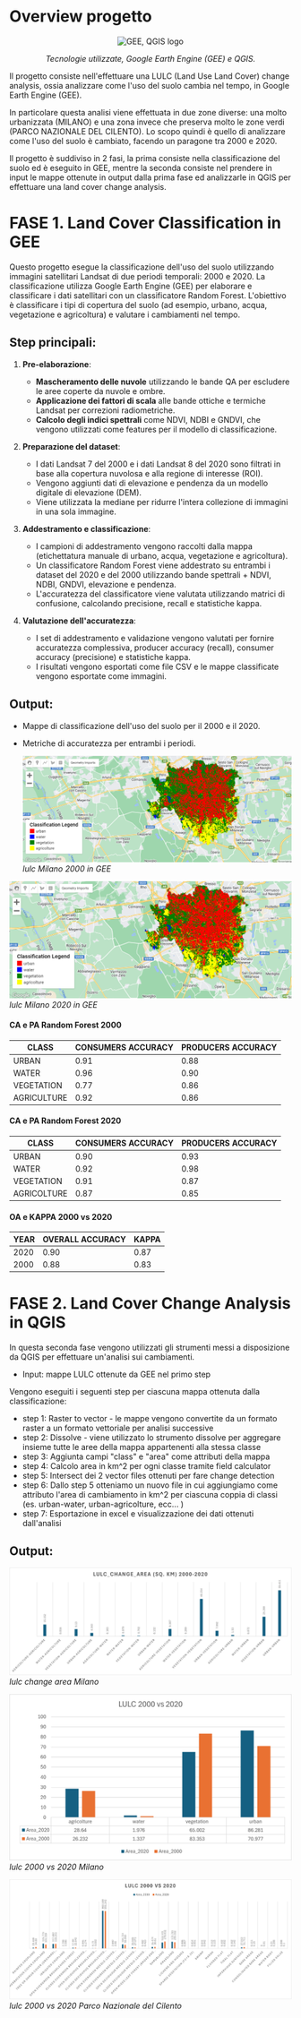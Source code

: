 # Overview progetto
<p align="center">
   <img src="https://encrypted-tbn0.gstatic.com/images?q=tbn:ANd9GcSK7iGyu7vY7m_foLvqjT5JOGCFtyvuXfyIsg&s" alt="GEE, QGIS logo" width="400" height="auto">
</p>

<p align="center"><em>Tecnologie utilizzate, Google Earth Engine (GEE) e QGIS.</em></p>


Il progetto consiste nell'effettuare una LULC (Land Use Land Cover) change analysis, ossia analizzare come l'uso del suolo cambia nel tempo, in Google Earth Engine (GEE).

In particolare questa analisi viene effettuata in due zone diverse: una molto urbanizzata (MILANO) e una zona invece che preserva molto le zone verdi (PARCO NAZIONALE DEL CILENTO). Lo scopo quindi è quello di analizzare come l'uso del suolo è cambiato, facendo un paragone tra 2000 e 2020.

Il progetto è suddiviso in 2 fasi, la prima consiste nella classificazione del suolo ed è eseguito in GEE, mentre la seconda consiste nel prendere in input le mappe ottenute in output dalla prima fase ed analizzarle in QGIS per effettuare una land cover change analysis.

# FASE 1. Land Cover Classification in GEE

Questo progetto esegue la classificazione dell'uso del suolo utilizzando immagini satellitari Landsat di due periodi temporali: 2000 e 2020. La classificazione utilizza Google Earth Engine (GEE) per elaborare e classificare i dati satellitari con un classificatore Random Forest. L'obiettivo è classificare i tipi di copertura del suolo (ad esempio, urbano, acqua, vegetazione e agricoltura) e valutare i cambiamenti nel tempo.

## Step principali:

1. **Pre-elaborazione**:
   - **Mascheramento delle nuvole** utilizzando le bande QA per escludere le aree coperte da nuvole e ombre.
   - **Applicazione dei fattori di scala** alle bande ottiche e termiche Landsat per correzioni radiometriche.
   - **Calcolo degli indici spettrali** come NDVI, NDBI e GNDVI, che vengono utilizzati come features per il modello di classificazione.

2. **Preparazione del dataset**:
   - I dati Landsat 7 del 2000 e i dati Landsat 8 del 2020 sono filtrati in base alla copertura nuvolosa e alla regione di interesse (ROI).
   - Vengono aggiunti dati di elevazione e pendenza da un modello digitale di elevazione (DEM).
   - Viene utilizzata la mediane per ridurre l'intera collezione di immagini in una sola immagine.

3. **Addestramento e classificazione**:
   - I campioni di addestramento vengono raccolti dalla mappa (etichettatura manuale di urbano, acqua, vegetazione e agricoltura).
   - Un classificatore Random Forest viene addestrato su entrambi i dataset del 2020 e del 2000 utilizzando bande spettrali + NDVI, NDBI, GNDVI, elevazione e pendenza.
   - L'accuratezza del classificatore viene valutata utilizzando matrici di confusione, calcolando precisione, recall e statistiche kappa.

4. **Valutazione dell'accuratezza**:
   - I set di addestramento e validazione vengono valutati per fornire accuratezza complessiva, producer accuracy (recall), consumer accuracy (precisione) e statistiche kappa.
   - I risultati vengono esportati come file CSV e le mappe classificate vengono esportate come immagini.

## Output:

- Mappe di classificazione dell'uso del suolo per il 2000 e il 2020.
- Metriche di accuratezza per entrambi i periodi.

  ![lulc_milano_2000](/plots/lulc_milano_2000.png)
*lulc Milano 2000 in GEE*

![lulc_milano_2020](/plots/lulc_milano_2020.png)
*lulc Milano 2020 in GEE*

#### CA e PA Random Forest 2000

| CLASS        | CONSUMERS ACCURACY | PRODUCERS ACCURACY |
|--------------|---------------------|---------------------|
| URBAN        | 0.91                | 0.88                |
| WATER        | 0.96                | 0.90                |
| VEGETATION   | 0.77                | 0.86                |
| AGRICULTURE  | 0.92                | 0.86                |

#### CA e PA Random Forest 2020

| CLASS       | CONSUMERS ACCURACY | PRODUCERS ACCURACY |
|-------------|--------------------|--------------------|
| URBAN       | 0.90               | 0.93               |
| WATER       | 0.92               | 0.98               |
| VEGETATION  | 0.91               | 0.87               |
| AGRICOLTURE | 0.87               | 0.85               |

#### OA e KAPPA 2000 vs 2020

| YEAR | OVERALL ACCURACY | KAPPA |
|------|------------------|-------|
| 2020 | 0.90             | 0.87  |
| 2000 | 0.88             | 0.83  |

# FASE 2. Land Cover Change Analysis in QGIS
In questa seconda fase vengono utilizzati gli strumenti messi a disposizione da QGIS per effettuare un'analisi sui cambiamenti.

- Input: mappe LULC ottenute da GEE nel primo step
  
Vengono eseguiti i seguenti step per ciascuna mappa ottenuta dalla classificazione:

- step 1: Raster to vector - le mappe vengono convertite da un formato raster a un formato vettoriale per analisi successive
- step 2: Dissolve - viene utilizzato lo strumento dissolve per aggregare insieme tutte le aree della mappa appartenenti alla stessa classe
- step 3: Aggiunta campi "class" e "area" come attributi della mappa
- step 4: Calcolo area in km^2 per ogni classe tramite field calculator
- step 5: Intersect dei 2 vector files ottenuti per fare change detection
- step 6: Dallo step 5 otteniamo un nuovo file in cui aggiungiamo come attributo l'area di cambiamento in km^2 per ciascuna coppia di classi (es. urban-water, urban-agricolture, ecc... )
- step 7: Esportazione in excel e visualizzazione dei dati ottenuti dall'analisi

## Output:

![lulc_change_area_milano](/plots/plot_lulc_change_area_milano.png)
*lulc change area Milano*

![lulc_2000vs2020_milano](plots/plot_lulc_2000vs2020_milano.png)
*lulc 2000 vs 2020 Milano*

![lulc_2000vs2020_cilento](plots/plot_lulc_2000vs2020_cilento.png)
*lulc 2000 vs 2020 Parco Nazionale del Cilento*
